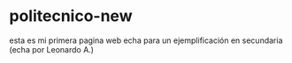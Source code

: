 # politecnico-new
esta es mi primera pagina web echa para un ejemplificación en secundaria (echa por Leonardo A.)
